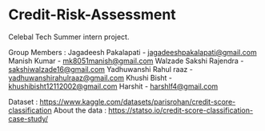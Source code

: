 # Credit-Risk-Assessment
Celebal Tech Summer intern project.

Group Members :
Jagadeesh Pakalapati - jagadeeshpakalapati@gmail.com 
Manish Kumar - mk8051manish@gmail.com 
Walzade Sakshi Rajendra - sakshiwalzade16@gmail.com
Yadhuwanshi Rahul raaz - yadhuwanshirahulraaz@gmail.com
Khushi Bisht - khushibisht12112002@gmail.com
Harshit - harshlf4@gmail.com

Dataset : https://www.kaggle.com/datasets/parisrohan/credit-score-classification
About the data : https://statso.io/credit-score-classification-case-study/
